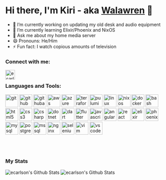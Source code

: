 # Hi there, I'm Kiri - aka [Walawren](https://github.com/Walawren) 👋

- 🔭 I’m currently working on updating my old desk and audio equipment
- 🌱 I’m currently learning Elixir/Phoenix and NixOS
- 💬 Ask me about my home media server
- 😄 Pronouns: He/Him
- ⚡ Fun fact: I watch copious amounts of television

### Connect with me:
[<img align="left" height="30" width="30" alt="ecarlson94 | LinkedIn" src="https://cdn.jsdelivr.net/npm/simple-icons@v3/icons/linkedin.svg" />][linkedin]

<br />

### Languages and Tools:

<!-- https://techicons.dev/ -->

<p align="left">
  <a href="https://git-scm.com/" target="_blank"><img src="https://github.com/ecarlson94/ecarlson94/assets/6665964/333e7061-4651-476c-9bd3-a0148373e0a5" alt="git" width="40" height="40"/></a>
  <a href="https://github.com" target="_blank"><img height="40" width="40" alt="github" src="https://github.com/ecarlson94/ecarlson94/assets/6665964/10aa6cc6-bfdc-4f84-a64b-17f6a1107778" /></a>
  <a href="https://github.com/features/actions" target="_blank"><img height="40" width="40" alt="githubactions" src="https://github.com/ecarlson94/ecarlson94/assets/6665964/0766ec43-dcdf-4068-9a44-a08ed1495d41" /></a>
  <a href="https://aws.amazon.com/" target="_blank"><img src="https://github.com/ecarlson94/ecarlson94/assets/6665964/f8b3bf65-731b-4930-8b63-ccbd21060672" alt="aws" width="40" height="40"/></a>
  <a href="https://azure.microsoft.com/en-in/" target="_blank"><img src="https://github.com/ecarlson94/ecarlson94/assets/6665964/297c7c3e-7d3d-434c-a5aa-53c960d5beaf" alt="azure" width="40" height="40"/></a>
  <a href="https://www.terraform.io" target="_blank"><img height="40" width="40" alt="terraform" src="https://github.com/ecarlson94/ecarlson94/assets/6665964/728c949d-0b36-4edc-b1dc-de6a00a35652" /></a>
  <a href="https://www.pulumi.com/" target="_blank"><img height="40" width="40" alt="pulumi" src="https://www.pulumi.com/logos/brand/avatar-on-white.svg" /></a>
  <a href="https://www.linux.org/" target="_blank"><img src="https://github.com/ecarlson94/ecarlson94/assets/6665964/f39d645a-0ad4-43f5-8fdd-5d9d0fc0b6df" alt="linux" width="40" height="40"/></a>
  <a href="https://nixos.org/" target="_blank"><img src="https://github.com/ecarlson94/ecarlson94/assets/6665964/fc9a01b3-8e7f-4592-880d-c10a90109b5b" alt="nixos" width="40" height="40"/></a>
  <a href="https://www.docker.com/" target="_blank"><img src="https://github.com/ecarlson94/ecarlson94/assets/6665964/f8857d57-ccb7-44d1-bad4-9b282ff04abf" alt="docker" width="40" height="40"/></a>
  <a href="https://www.gnu.org/software/bash/" target="_blank"><img src="https://github.com/ecarlson94/ecarlson94/assets/6665964/7ca637ec-1ec7-4f38-a536-b7284ab5da41" alt="bash" width="40" height="40"/></a>
  <a href="https://www.w3.org/html/" target="_blank"><img src="https://github.com/ecarlson94/ecarlson94/assets/6665964/9f8cdf5b-3056-4716-826c-0f75a0d84e8b" alt="html5" width="40" height="40"/></a>
  <a href="https://www.w3schools.com/css/" target="_blank"><img src="https://github.com/ecarlson94/ecarlson94/assets/6665964/ca7860c3-0309-481f-97bc-e1e45e69cdbc" alt="css3" width="40" height="40"/></a>
  <a href="https://www.w3schools.com/cs/" target="_blank"><img src="https://github.com/ecarlson94/ecarlson94/assets/6665964/e85d5c3f-b835-4a70-9503-aae7ce7ad0d2" alt="csharp" width="40" height="40"/></a>
  <a href="https://dotnet.microsoft.com/" target="_blank"><img src="https://github.com/ecarlson94/ecarlson94/assets/6665964/1acf9f66-4a9d-4b7e-b713-b81467bf36f6" alt="dotnet" width="40" height="40"/></a>
  <a href="https://dart.dev/" target="_blank"><img src="https://github.com/ecarlson94/ecarlson94/assets/6665964/73e8a74e-ef5d-4be6-bc65-bbad9edcf1bf" alt="dart" width="40" height="40"/></a>
  <a href="https://flutter.dev/" target="_blank"><img src="https://github.com/ecarlson94/ecarlson94/assets/6665964/809b5132-10ad-411c-a00f-e91d0dc0be44" alt="flutter" width="40" height="40"/></a>
  <a href="https://developer.mozilla.org/en-US/docs/Web/JavaScript" target="_blank"><img src="https://github.com/ecarlson94/ecarlson94/assets/6665964/6ff5ea3c-a023-4e3d-a9af-49d4aca51206)" alt="javascript" width="40" height="40"/></a>
  <a href="https://angular.io" target="_blank"><img src="https://github.com/ecarlson94/ecarlson94/assets/6665964/664f5790-3f2f-45f8-8004-0bc6eed2406e" alt="angularjs" width="40" height="40"/></a>
  <a href="https://reactjs.org/" target="_blank"><img src="https://github.com/ecarlson94/ecarlson94/assets/6665964/089ceff5-d2ae-4040-8624-0b5e06559f84" alt="react" width="40" height="40"/></a>
  <a href="https://elixir-lang.org/" target="_blank"><img src="https://github.com/ecarlson94/ecarlson94/assets/6665964/b7c3f14d-f658-4857-b37a-c9c9f67ab4fd" alt="elixir" width="40" height="40"/></a>
  <a href="https://hexdocs.pm/phoenix_live_view/Phoenix.LiveView.html" target="_blank"><img src="https://github.com/ecarlson94/ecarlson94/assets/6665964/78e42a36-811e-4566-b05d-0e7fbd3ae230" alt="phoenixliveview" width="40" height="40"/></a>
  <a href="https://www.mysql.com/" target="_blank"><img src="https://github.com/ecarlson94/ecarlson94/assets/6665964/db9e2e9d-b87e-4272-b056-1c548324f91e" alt="mysql" width="40" height="40"/></a>
  <a href="https://www.postgresql.org" target="_blank"><img src="https://github.com/ecarlson94/ecarlson94/assets/6665964/6740ddfc-0786-40a6-91c6-84d9de81e69c" alt="postgresql" width="40" height="40"/></a>
  <a href="https://www.microsoft.com/en-us/sql-server" target="_blank"><img height="40" width="40" alt="mssql" src="https://github.com/ecarlson94/ecarlson94/assets/6665964/d2c7ad05-6101-463e-aace-aaac764913f0" /></a>
  <a href="https://www.nginx.com" target="_blank"><img src="https://github.com/ecarlson94/ecarlson94/assets/6665964/233fa74a-a055-45cb-8cff-97f7cb4d4f18" alt="nginx" width="40" height="40"/></a>
  <a href="https://www.selenium.dev" target="_blank"><img src="https://github.com/ecarlson94/ecarlson94/assets/6665964/dc0c9668-52e4-47eb-83ce-35cf27fdf4e5" alt="selenium" width="40" height="40"/></a>
  <a href="https://neovim.io/" target="_blank"><img height="40" width="40" alt="vim" src="https://github.com/ecarlson94/ecarlson94/assets/6665964/137c2057-9197-4f82-b147-fdda89dcfdd4" /></a>
  <a href="https://code.visualstudio.com" target="_blank"><img height="40" width="40" alt="vscode" src="https://github.com/ecarlson94/ecarlson94/assets/6665964/48a04887-7173-49c3-bba9-c636fca1c8f0" /></a>
</p>


[linkedin]: https://www.linkedin.com/in/michael-carlson-41899588

<br />
<br />

### My Stats
<div>
  <img alt="ecarlson's Github Stats" src="https://github-readme-stats.ecarlson94.vercel.app/api?username=ecarlson94&show_icons=true&hide_border=true&theme=dark&hide_title=true&hide_rank=true" />
  <img alt="ecarlson's Github Stats" src="https://github-readme-stats.ecarlson94.vercel.app/api/top-langs/?username=ecarlson94&layout=compact&theme=dark&hide_border=true&hide_title=true" />
</div>
<!--
### Pinned Repositories
<div class="pinned-repos">
  <a href="https://github.com/ecarlson94/dotfiles">
    <img align="center" src="https://github-readme-stats.ecarlson94.vercel.app/api/pin/?username=ecarlson94&repo=dotfiles&theme=dark&hide_border=true" />
  </a>
  <a href="https://github.com/ecarlson94/chromecast-backgrounds">
    <img align="center" src="https://github-readme-stats.ecarlson94.vercel.app/api/pin/?username=ecarlson94&repo=chromecast-backgrounds&theme=dark&hide_border=true" />
  </a>
</div>
-->
